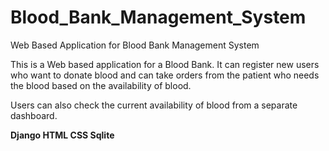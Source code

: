 # Blood_Bank_Management_System
Web Based Application for Blood Bank Management System


This is a Web based application for a Blood Bank. It can register new users who want to donate blood and can take orders from the patient who needs the blood based on the availability of blood.

Users can also check the current availability of blood from  a separate dashboard. 

**Django  HTML  CSS  Sqlite**

